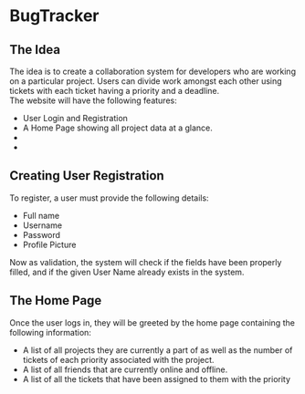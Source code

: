 <h1>BugTracker</h1>
<div>
<h2>The Idea</h2>
<p>The idea is to create a collaboration system for developers who are working on a particular project. Users can divide work amongst each other using tickets with each ticket having a priority and a deadline. <br>
The website will have the following features:</p>
<ul>
<li>User Login and Registration</li>
<li>A Home Page showing all project data at a glance.</li>
<li></li>
<li></li>
</ul>
</div>
<div>
<h2>Creating User Registration</h2>
<p>To register, a user must provide the following details:</p>
<ul>
    <li>Full name</li>
    <li>Username</li>
    <li>Password</li>
    <li>Profile Picture</li>
</ul>
<p>Now as validation, the system will check if the fields have been properly filled, and if the given User Name already exists in the system.</p>
<h2>The Home Page</h2>
<p>Once the user logs in, they will be greeted by the home page containing the following information:</p>
<ul>
<li>A list of all projects they are currently a part of as well as the number of tickets of each priority associated with the project.</li>
<li>A list of all friends that are currently online and offline.</li>
<li>A list of all the tickets that have been assigned to them with the priority</li>
</ul>
</div>